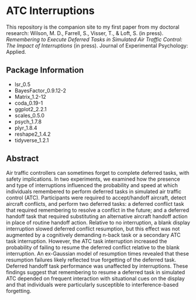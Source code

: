 # ATC Interruptions

This repository is the companion site to my first paper from my doctoral research: Wilson, M. D., Farrell, S., Visser, T., & Loft, S. (in press). *Remembering to Execute Deferred Tasks in Simulated Air Traffic Control: The Impact of Interruptions* (in press). Journal of Experimental Psychology: Applied.  

## Package Information

* lsr_0.5
* BayesFactor_0.9.12-2
* Matrix_1.2-12
* coda_0.19-1
* ggplot2_2.2.1
* scales_0.5.0
* psych_1.7.8
* plyr_1.8.4
* reshape2_1.4.2
* tidyverse_1.2.1

## Abstract

Air traffic controllers can sometimes forget to complete deferred tasks, with safety implications. In two experiments, we examined how the presence and type of interruptions influenced the probability and speed at which individuals remembered to perform deferred tasks in simulated air traffic control (ATC). Participants were required to accept/handoff aircraft, detect aircraft conflicts, and perform two deferred tasks: a deferred conflict task that required remembering to resolve a conflict in the future; and a deferred handoff task that required substituting an alternative aircraft handoff action in place of routine handoff action. Relative to no interruption, a blank display interruption slowed deferred conflict resumption, but this effect was not augmented by a cognitively demanding n-back task or a secondary ATC task interruption. However, the ATC task interruption increased the probability of failing to resume the deferred conflict relative to the blank interruption. An ex-Gaussian model of resumption times revealed that these resumption failures likely reflected true forgetting of the deferred task. Deferred handoff task performance was unaffected by interruptions. These findings suggest that remembering to resume a deferred task in simulated ATC depended on frequent interaction with situational cues on the display and that individuals were particularly susceptible to interference-based forgetting.
